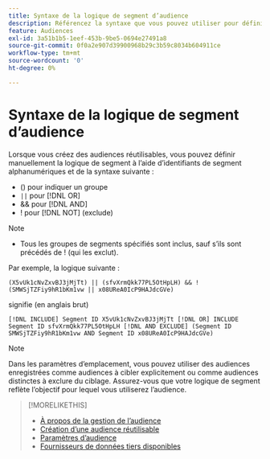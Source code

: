 ```yaml
---
title: Syntaxe de la logique de segment d’audience
description: Référencez la syntaxe que vous pouvez utiliser pour définir la logique pour les segments d’audience.
feature: Audiences
exl-id: 3a51b1b5-1eef-453b-9be5-0694e27491a8
source-git-commit: 0f0a2e907d39900968b29c3b59c8034b604911ce
workflow-type: tm+mt
source-wordcount: '0'
ht-degree: 0%

---
```


# Syntaxe de la logique de segment d’audience

Lorsque vous créez des audiences réutilisables, vous pouvez définir manuellement la logique de segment à l’aide d’identifiants de segment alphanumériques et de la syntaxe suivante :

* () pour indiquer un groupe
* `||` pour  [!DNL OR] <!-- || escaped with backticks so Jenkins doesn't think it's a Markdown table -->
* &amp;&amp; pour [!DNL AND]
* ! pour [!DNL NOT] (exclude)

>[!NOTE]
>
>* Tous les groupes de segments spécifiés sont inclus, sauf s’ils sont précédés de ! (qui les exclut).


Par exemple, la logique suivante :

```
(X5vUk1cNvZxvBJ3jMjTt) || (sfvXrmQkk77PL5OtHpLH) && !(SMWSjTZFiy9hR1bKm1vw || x08UReA0IcP9HAJdcGVe)
```

signifie (en anglais brut)

```
[!DNL INCLUDE] Segment ID X5vUk1cNvZxvBJ3jMjTt [!DNL OR] INCLUDE Segment ID sfvXrmQkk77PL5OtHpLH [!DNL AND EXCLUDE] (Segment ID SMWSjTZFiy9hR1bKm1vw AND Segment ID x08UReA0IcP9HAJdcGVe)
```

>[!NOTE]
>
>Dans les paramètres d’emplacement, vous pouvez utiliser des audiences enregistrées comme audiences à cibler explicitement ou comme audiences distinctes à exclure du ciblage. Assurez-vous que votre logique de segment reflète l’objectif pour lequel vous utiliserez l’audience.

>[!MORELIKETHIS]
>
>* [À propos de la gestion de l’audience](audience-about.md)
>* [Création d’une audience réutilisable](reusable-audience-create.md)
>* [Paramètres d’audience](audience-settings.md)
>* [Fournisseurs de données tiers disponibles](third-party-data-providers.md)

